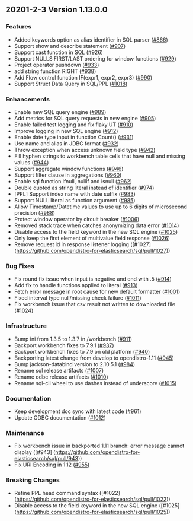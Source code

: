 ## 20201-2-3 Version 1.13.0.0

### Features
* Added keywords option as alias identifier in SQL parser ([#866](https://github.com/opendistro-for-elasticsearch/sql/pull/866))
* Support show and describe statement ([#907](https://github.com/opendistro-for-elasticsearch/sql/pull/907))
* Support cast function in SQL ([#926](https://github.com/opendistro-for-elasticsearch/sql/pull/926))
* Support NULLS FIRST/LAST ordering for window functions ([#929](https://github.com/opendistro-for-elasticsearch/sql/pull/929))
* Project operator pushdown ([#933](https://github.com/opendistro-for-elasticsearch/sql/pull/933))
* add string function RIGHT ([#938](https://github.com/opendistro-for-elasticsearch/sql/pull/938))
* Add Flow control function IF(expr1, expr2, expr3) ([#990](https://github.com/opendistro-for-elasticsearch/sql/pull/990))
* Support Struct Data Query in SQL/PPL ([#1018](https://github.com/opendistro-for-elasticsearch/sql/pull/1018))

### Enhancements
* Enable new SQL query engine ([#989](https://github.com/opendistro-for-elasticsearch/sql/pull/989))
* Add metrics for SQL query requests in new engine ([#905](https://github.com/opendistro-for-elasticsearch/sql/pull/905))
* Enable failed test logging and fix flaky UT ([#910](https://github.com/opendistro-for-elasticsearch/sql/pull/910))
* Improve logging in new SQL engine ([#912](https://github.com/opendistro-for-elasticsearch/sql/pull/912))
* Enable date type input in function Count() ([#931](https://github.com/opendistro-for-elasticsearch/sql/pull/931))
* Use name and alias in JDBC format ([#932](https://github.com/opendistro-for-elasticsearch/sql/pull/932))
* Throw exception when access unknown field type ([#942](https://github.com/opendistro-for-elasticsearch/sql/pull/942))
* Fill hyphen strings to workbench table cells that have null and missing values ([#944](https://github.com/opendistro-for-elasticsearch/sql/pull/944))
* Support aggregate window functions ([#946](https://github.com/opendistro-for-elasticsearch/sql/pull/946))
* Support filter clause in aggregations ([#960](https://github.com/opendistro-for-elasticsearch/sql/pull/960))
* Enable sql function ifnull, nullif and isnull ([#962](https://github.com/opendistro-for-elasticsearch/sql/pull/962))
* Double quoted as string literal instead of identifier ([#974](https://github.com/opendistro-for-elasticsearch/sql/pull/974))
* [PPL] Support index name with date suffix ([#983](https://github.com/opendistro-for-elasticsearch/sql/pull/983))
* Support NULL literal as function argument ([#985](https://github.com/opendistro-for-elasticsearch/sql/pull/985))
* Allow Timestamp/Datetime values to use up to 6 digits of microsecond precision ([#988](https://github.com/opendistro-for-elasticsearch/sql/pull/988))
* Protect window operator by circuit breaker ([#1006](https://github.com/opendistro-for-elasticsearch/sql/pull/1006))
* Removed stack trace when catches anonymizing data error ([#1014](https://github.com/opendistro-for-elasticsearch/sql/pull/1014))
* Disable access to the field keyword in the new SQL engine ([#1025](https://github.com/opendistro-for-elasticsearch/sql/pull/1025))
* Only keep the first element of multivalue field response ([#1026](https://github.com/opendistro-for-elasticsearch/sql/pull/1026))
* Remove request id in response listener logging ([#1027] (https://github.com/opendistro-for-elasticsearch/sql/pull/1027))

### Bug Fixes
* Fix round fix issue when input is negative and end with .5 ([#914](https://github.com/opendistro-for-elasticsearch/sql/pull/914))
* Add fix to handle functions applied to literal ([#913](https://github.com/opendistro-for-elasticsearch/sql/pull/913))
* Fetch error message in root cause for new default formatter ([#1001](https://github.com/opendistro-for-elasticsearch/sql/pull/1001))
* Fixed interval type null/missing check failure ([#1011](https://github.com/opendistro-for-elasticsearch/sql/pull/1011))
* Fix workbench issue that csv result not written to downloaded file ([#1024](https://github.com/opendistro-for-elasticsearch/sql/pull/1024))

### Infrastructure
* Bump ini from 1.3.5 to 1.3.7 in /workbench ([#911](https://github.com/opendistro-for-elasticsearch/sql/pull/911))
* Backport workbench fixes to 7.9.1 ([#937](https://github.com/opendistro-for-elasticsearch/sql/pull/937))
* Backport workbench fixes to 7.9 on old platform ([#940](https://github.com/opendistro-for-elasticsearch/sql/pull/940))
* Backporting latest change from develop to opendistro-1.11 ([#945](https://github.com/opendistro-for-elasticsearch/sql/pull/945))
* Bump jackson-databind version to 2.10.5.1 ([#984](https://github.com/opendistro-for-elasticsearch/sql/pull/984))
* Rename sql release artifacts ([#1007](https://github.com/opendistro-for-elasticsearch/sql/pull/1007))
* Rename odbc release artifacts ([#1010](https://github.com/opendistro-for-elasticsearch/sql/pull/1010))
* Rename sql-cli wheel to use dashes instead of underscore ([#1015](https://github.com/opendistro-for-elasticsearch/sql/pull/1015))

### Documentation
* Keep development doc sync with latest code ([#961](https://github.com/opendistro-for-elasticsearch/sql/pull/961))
* Update ODBC documentation ([#1012](https://github.com/opendistro-for-elasticsearch/sql/pull/1012))

### Maintenance
* Fix workbench issue in backported 1.11 branch: error message cannot display ([#943] (https://github.com/opendistro-for-elasticsearch/sql/pull/943))
* Fix URI Encoding in 1.12 ([#955](https://github.com/opendistro-for-elasticsearch/sql/pull/955))

### Breaking Changes
* Refine PPL head command syntax ([#1022] (https://github.com/opendistro-for-elasticsearch/sql/pull/1022))
* Disable access to the field keyword in the new SQL engine ([#1025] (https://github.com/opendistro-for-elasticsearch/sql/pull/1025))